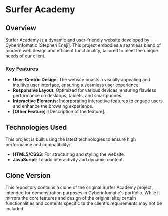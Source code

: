 # Surfer Academy

## Overview
Surfer Academy is a dynamic and user-friendly website developed by Cyberinfomatic [Stephen Eneji]. This project embodies a seamless blend of modern web design and efficient functionality, tailored to meet the unique needs of our client.

### Key Features
- **User-Centric Design**: The website boasts a visually appealing and intuitive user interface, ensuring a seamless user experience.
- **Responsive Layout**: Optimized for various devices, ensuring flawless performance on desktops, tablets, and smartphones.
- **Interactive Elements**: Incorporating interactive features to engage users and enhance the browsing experience.
- **[Other Feature]**: [Description of the feature].

## Technologies Used
This project is built using the latest technologies to ensure high performance and compatibility:
- **HTML5/CSS3**: For structuring and styling the website.
- **JavaScript**: To add interactivity and dynamic content.

## Clone Version
This repository contains a clone of the original Surfer Academy project, intended for demonstration purposes in Cyberinfomatic's portfolio. While it mirrors the core features and design of the original site, certain functionalities and contents specific to the client's requirements may not be included.
